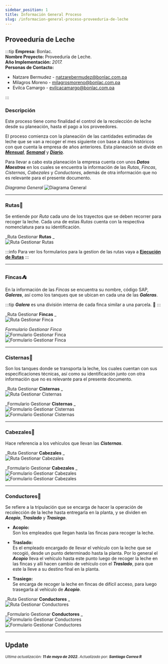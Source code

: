 ```yaml
---
sidebar_position: 1
title: Información General Proceso
slug: /informacion-general-proceso-proveeduria-de-leche
---
```


## Proveeduría de Leche

:::tip
**Empresa:** Bonlac.  
**Nombre Proyecto:** Proveeduría de Leche.  
**Año Implementación:** _2017._  
**Personas de Contacto:**

- Natzare Bermudez - [natzarebermudez@bonlac.com.pa](mailto:natzarebermudez@bonlac.com.pa)
- Milagros Moreno - [milagrosmoreno@bonlac.com.pa](mailto:milagrosmoreno@bonlac.com.pa)
- Evilca Camargo - [evilcacamargo@bonlac.com.pa](mailto:evilcacamargo@bonlac.com.pa)

:::

### Descripción

Este proceso tiene como finalidad el control de la recolección de leche desde su planeación, hasta el pago a los proveedores.

El proceso comienza con la planeación de las cantidades estimadas de leche que se van a recoger el mes siguiente con base a datos históricos con que cuenta la empresa de años anteriores. Esta planeación se divide en **_[Mensual](./planeacion-de-rutas.md#plan-mensual)_**, **_[Semanal](./planeacion-de-rutas.md##plan-semanal)_** y **_[Diario](./planeacion-de-rutas.md#plan-diario)_**.

Para llevar a cabo esta planeación la empresa cuenta con unos **_Datos Maestros_** en los cuales se encuentra la información de las _Rutas_, _Fincas_, _Cisternas_, _Cabezales_ y _Conductores_, además de otra información que no es relevante para el presente documento.

_Diagrama General_
![Diagrama General](/assets/proveeduria/informacion-general-proveeduria-de-leche-1.svg "Diagrama General")

---

### Rutas🏁

Se entiende por _Ruta_ cada uno de los trayectos que se deben recorrer para recoger la leche. Cada una de estas _Rutas_ cuenta con la respectiva nomenclatura para su identificación.

_Ruta Gestionar **Rutas** _  
![Ruta Gestionar Rutas](./ruta-gestionar-rutas.png "Ruta Gestionar Rutas")

:::info
Para ver los formularios para la gestion de las rutas vaya a **[Ejecución de Rutas](./ejecucion-de-ruta.md)**
:::

---

### Fincas⛺

En la información de las _Fincas_ se encuentra su nombre, código SAP, **_Galeras_**, así como los tanques que se ubican en cada una de las **_Galeras_**.

:::tip
**_Galera_** es una división interna de cada finca similar a una parcela. 🌳
:::

_Ruta Gestionar **Fincas** _  
![Ruta Gestionar Finca](./ruta-gestionar-finca.png "Ruta Gestionar Finca")

_Formulario Gestionar Finca_  
![Formulario Gestionar Finca](./formulario-gestionar-finca1.png "Formulario Gestionar Finca")  
![Formulario Gestionar Finca](./formulario-gestionar-finca2.png "Formulario Gestionar Finca")

---

### Cisternas🚃

Son los tanques donde se transporta la leche, los cuales cuentan con sus especificaciones técnicas, así como su identificación junto con otra información que no es relevante para el presente documento.

_Ruta Gestionar **Cisternas** _  
![Ruta Gestionar Cisternas](./ruta-gestionar-cisterna.png "Ruta Gestionar Cisternas")

_Formulario Gestionar **Cisternas** _  
![Formulario Gestionar Cisternas](./formulario-gestionar-cisterna1.png "Formulario Gestionar Cisternas")  
![Formulario Gestionar Cisternas](./formulario-gestionar-cisterna2.png "Formulario Gestionar Cisternas")

---

### Cabezales🚛

Hace referencia a los vehículos que llevan las **_Cisternas_**.

_Ruta Gestionar **Cabezales** _  
![Ruta Gestionar Cabezales](./ruta-gestionar-cabezal.png "Ruta Gestionar Cabezales")

_Formulario Gestionar **Cabezales** _  
![Formulario Gestionar Cabezales](./formulario-gestionar-cabezal1.png "Formulario Gestionar Cabezales")  
![Formulario Gestionar Cabezales](./formulario-gestionar-cabezal2.png "Formulario Gestionar Cabezales")

---

### Conductores👷

Se refiere a la tripulación que se encarga de hacer la operación de recolección de la leche hasta entregarla en la planta, y se dividen en **_Acopio_**, **_Traslado_** y **_Trasiego_**.

- **Acopio:**  
   Son los empleados que llegan hasta las fincas para recoger la leche.

- **Traslado:**  
   Es el empleado encargado de llevar el vehículo con la leche que se recogió, desde un punto determinado hasta la planta. Por lo general el **_Acopio_** lleva el vehículo hasta este punto luego de recoger la leche en las fincas y allí hacen cambio de vehículo con el **_Traslado_**, para que este la lleve a su destino final en la planta.

- **Trasiego:**  
   Se encarga de recoger la leche en fincas de difícil acceso, para luego trasegarla al vehículo de **_Acopio_**.

_Ruta Gestionar **Conductores** _  
![Ruta Gestionar Conductores](./ruta-gestionar-colaborador.png "Ruta Gestionar Conductores")

_Formulario Gestionar **Conductores** _  
![Formulario Gestionar Conductores](./formulario-gestionar-conductores1.png "Formulario Gestionar Conductores")  
![Formulario Gestionar Conductores](./formulario-gestionar-conductores2.png "Formulario Gestionar Conductores")

---

## Update

<div class="ultima-actualizacion">
  <small>
    <i>
      Ultima actualización:
      <b> 11 de mayo de 2022.</b>
    </i>
  </small>

  <small>
    <i>
      Actualizado por:
      <b> Santiago Correa R</b>
    </i>
  </small>
</div>
